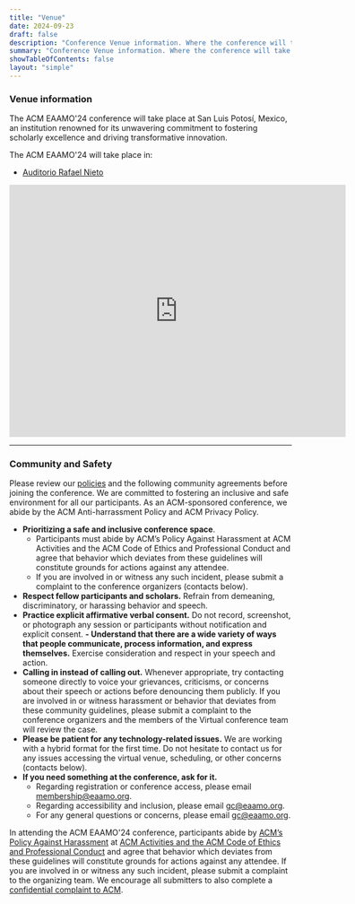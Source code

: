 ```yaml
---
title: "Venue"
date: 2024-09-23
draft: false
description: "Conference Venue information. Where the conference will take place, as well as the local area."
summary: "Conference Venue information. Where the conference will take place, as well as the local area."
showTableOfContents: false
layout: "simple"
---
```

### Venue information

The ACM EAAMO'24 conference will take place at San Luis Potosí, Mexico, an institution renowned for its unwavering commitment to fostering scholarly excellence and driving transformative innovation.

The ACM EAAMO'24 will take place in:
- [Auditorio Rafael Nieto](https://www.uaslp.mx/DifusionCultural/Paginas/Sedes/578#gsc.tab=0)

<iframe src="https://www.google.com/maps/embed?pb=!1m18!1m12!1m3!1d3695.3026119828555!2d-100.9777276!3d22.1525502!2m3!1f0!2f0!3f0!3m2!1i1024!2i768!4f13.1!3m3!1m2!1s0x842aa1ff7fd30de5%3A0x380a01c8839b57f!2sAuditorio%20Rafael%20Nieto!5e0!3m2!1sen!2srs!4v1727098249334!5m2!1sen!2srs" width="600" height="450" style="border:0;" allowfullscreen="" loading="lazy" referrerpolicy="no-referrer-when-downgrade"></iframe>

- - -

### Community and Safety
Please review our [policies](policies) and the following community agreements before joining the conference. We are committed to fostering an inclusive and safe environment for all our participants. As an ACM-sponsored conference, we abide by the ACM Anti-harrassment Policy and ACM Privacy Policy.

- **Prioritizing a safe and inclusive conference space**.
    - Participants must abide by ACM’s Policy Against Harassment at ACM Activities and the ACM Code of Ethics and Professional Conduct and agree that behavior which deviates from these guidelines will constitute grounds for actions against any attendee.
    - If you are involved in or witness any such incident, please submit a complaint to the conference organizers (contacts below).
- **Respect fellow participants and scholars.** Refrain from demeaning, discriminatory, or harassing behavior and speech.
- **Practice explicit affirmative verbal consent.** Do not record, screenshot, or photograph any session or participants without notification and explicit consent.
**- Understand that there are a wide variety of ways that people communicate, process information, and express themselves.** Exercise consideration and respect in your speech and action.
- **Calling in instead of calling out.** Whenever appropriate, try contacting someone directly to voice your grievances, criticisms, or concerns about their speech or actions before denouncing them publicly. If you are involved in or witness harassment or behavior that deviates from these community guidelines, please submit a complaint to the conference organizers and the members of the Virtual conference team will review the case.
- **Please be patient for any technology-related issues.** We are working with a hybrid format for the first time. Do not hesitate to contact us for any issues accessing the virtual venue, scheduling, or other concerns (contacts below).
- **If you need something at the conference, ask for it.**
    - Regarding registration or conference access, please email membership@eaamo.org.
    - Regarding accessibility and inclusion, please email gc@eaamo.org.
    - For any general questions or concerns, please email gc@eaamo.org.

In attending the ACM EAAMO'24 conference, participants abide by [ACM’s Policy Against Harassment](https://www.acm.org/about-acm/policy-against-harassment) at [ACM Activities and the ACM Code of Ethics and Professional Conduct](https://www.acm.org/about-acm/policy-against-harassment) and agree that behavior which deviates from these guidelines will constitute grounds for actions against any attendee. If you are involved in or witness any such incident, please submit a complaint to the organizing team. We encourage all submitters to also complete a [confidential complaint to ACM](https://services.acm.org/harass/harass.cfm).

